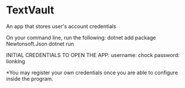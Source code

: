 # TextVault
 An app that stores user's account credentials

On your command line, run the following: 
dotnet add package Newtonsoft.Json
dotnet run

INITIAL CREDENTIALS TO OPEN THE APP:
username: chock
password: lionking

*You may register your own credentials once you are able to configure inside the program. 
